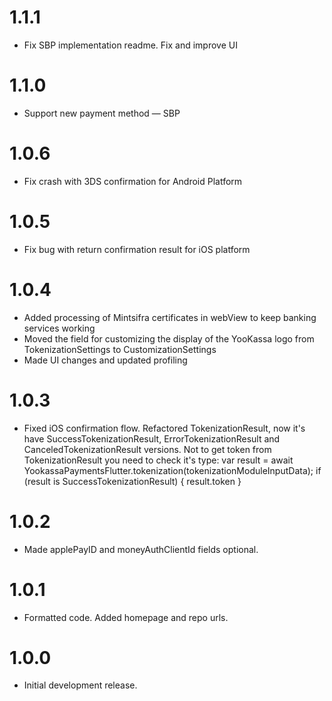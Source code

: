 # 1.1.1

* Fix SBP implementation readme. Fix and improve UI

# 1.1.0

* Support new payment method — SBP

# 1.0.6

* Fix crash with 3DS confirmation for Android Platform

# 1.0.5

* Fix bug with return confirmation result for iOS platform

# 1.0.4

* Added processing of Mintsifra certificates in webView to keep banking services working
* Moved the field for customizing the display of the YooKassa logo from TokenizationSettings to CustomizationSettings
* Made UI changes and updated profiling

# 1.0.3

* Fixed iOS confirmation flow. Refactored TokenizationResult, now it's have SuccessTokenizationResult, ErrorTokenizationResult and CanceledTokenizationResult versions. Not to get token from TokenizationResult you need to check it's type:
var result = await YookassaPaymentsFlutter.tokenization(tokenizationModuleInputData);
if (result is SuccessTokenizationResult) {
    result.token
}

# 1.0.2

* Made applePayID and moneyAuthClientId fields optional.

# 1.0.1

* Formatted code. Added homepage and repo urls.

# 1.0.0

* Initial development release.
